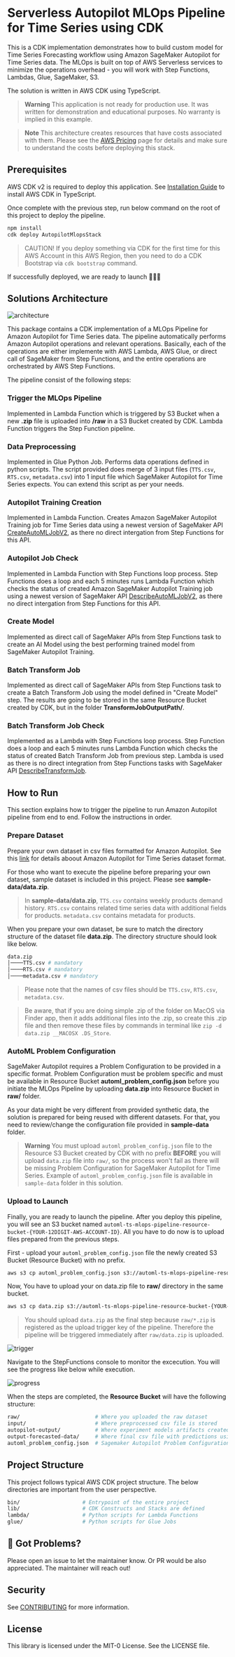 # Serverless Autopilot MLOps Pipeline for Time Series using CDK

This is a CDK implementation demonstrates how to build custom model for Time Series Forecasting workflow using Amazon SageMaker Autopilot for Time Series data. The MLOps is built on top of AWS Serverless services to minimize the operations overhead - you will work with Step Functions, Lambdas, Glue, SageMaker, S3.

The solution is written in AWS CDK using TypeScript.

> **Warning**
> This application is not ready for production use. It was written for demonstration and educational purposes. No warranty is implied in this example.

> **Note**
> This architecture creates resources that have costs associated with them. Please see the [AWS Pricing](https://aws.amazon.com/pricing/) page for details and make sure to understand the costs before deploying this stack.

## Prerequisites

AWS CDK v2 is required to deploy this application.
See [Installation Guide](https://docs.aws.amazon.com/cdk/latest/guide/work-with-cdk-typescript.html) to install AWS CDK in TypeScript.  

Once complete with the previous step, run below command on the root of this project to deploy the pipeline.

```bash
npm install
cdk deploy AutopilotMlopsStack
```

> CAUTION! If you deploy something via CDK for the first time for this AWS Account in this AWS Region, then you need to do a CDK Bootstrap via `cdk bootstrap` command.

If successfully deployed, we are ready to launch 🚀🚀🚀

## Solutions Architecture

![architecture](asset/automl-ts-mlops-pipelien-architecture.png)

This package contains a CDK implementation of a MLOps Pipeline for Amazon Autopilot for Time Series data. The pipeline automatically performs Amazon Autopilot operations and relevant operations. Basically, each of the operations are either implemente with AWS Lambda, AWS Glue, or direct call of SageMaker from Step Functions, and the entire operations are orchestrated by AWS Step Functions.

The pipeline consist of the following steps:

### Trigger the MLOps Pipeline
Implemented in Lambda Function which is triggered by S3 Bucket when a new __.zip__ file is uploaded into __/raw__ in a S3 Bucket created by CDK. Lambda Function triggers the Step Function pipeline.

### Data Preprocessing
Implemented in Glue Python Job. Performs data operations defined in python scripts. The script provided does merge of 3 input files (`TTS.csv`, `RTS.csv`, `metadata.csv`) into 1 input file which SageMaker Autopilot for Time Series expects. You can extend this script as per your needs.

### Autopilot Training Creation
Implemented in Lambda Function. Creates Amazon SageMaker Autopilot Training job for Time Series data using a newest version of SageMaker API [CreateAutoMLJobV2](https://docs.aws.amazon.com/sagemaker/latest/APIReference/API_CreateAutoMLJobV2.html), as there no direct intergation from Step Functions for this API.

### Autopilot Job Check
Implemented in Lambda Function with Step Functions loop process. Step Functions does a loop and each 5 minutes runs Lambda Function which checks the status of created Amazon SageMaker Autopilot Training job using a newest version of SageMaker API [DescribeAutoMLJobV2](https://docs.aws.amazon.com/sagemaker/latest/APIReference/API_DescribeAutoMLJobV2.html), as there no direct intergation from Step Functions for this API.

### Create Model
Implemented as direct call of SageMaker APIs from Step Functions task to create an AI Model using the best performing trained model from SageMaker Autopilot Training.

### Batch Transform Job
Implemented as direct call of SageMaker APIs from Step Functions task to create a Batch Transform Job using the model defined in "Create Model" step. The results are going to be stored in the same Resource Bucket created by CDK, but in the folder __TransformJobOutputPath/__.

### Batch Transform Job Check
Implemented as a Lambda with Step Functions loop process. Step Function does a loop and each 5 minutes runs Lambda Function which checks the status of created Batch Transform Job from previous step. Lambda is used as there is no direct integration from Step Functions tasks with SageMaker API [DescribeTransformJob](https://docs.aws.amazon.com/sagemaker/latest/APIReference/API_DescribeTransformJob.html).

## How to Run

This section explains how to trigger the pipeline to run Amazon Autopilot pipeline from end to end. Follow the instructions in order.

### Prepare Dataset

Prepare your own dataset in csv files formatted for Amazon Autopilot.
See this [link](https://docs.aws.amazon.com/sagemaker/latest/dg/timeseries-forecasting-data-format.html) for details aboout Amazon Autopilot for Time Series dataset format.

For those who want to execute the pipeline before preparing your own dataset, sample dataset is included in this project. Please see __sample-data/data.zip__.

> In __sample-data/data.zip__, `TTS.csv` contains weekly products demand history. `RTS.csv` contains related time series data with additional fields for products. `metadata.csv` contains metadata for products.

When you prepare your own dataset, be sure to match the directory structure of the dataset file __data.zip__. The directory structure should look like below.

```bash
data.zip
│────TTS.csv # mandatory
│────RTS.csv # mandatory
│────metadata.csv # mandatory
```

> Please note that the names of csv files should be `TTS.csv`, `RTS.csv`, `metadata.csv`.

> Be aware, that if you are doing simple .zip of the folder on MacOS via Finder app, then it adds additional files into the .zip, so create this .zip file and then remove these files by commands in terminal like `zip -d data.zip __MACOSX .DS_Store`.

### AutoML Problem Configuration

SageMaker Autopilot requires a Problem Configuration to be provided in a specific format. Problem Configuration must be problem specific and must be available in Resource Bucket __automl_problem_config.json__ before you initiate the MLOps Pipeline by uploading __data.zip__ into Resource Bucket in __raw/__ folder.

As your data might be very different from provided synthetic data, the solution is prepared for being reused with different datasets. For that, you need to review/change the configuration file provided in __sample-data__ folder.

> **Warning**
> You must upload `automl_problem_config.json` file to the Resource S3 Bucket created by CDK with no prefix __BEFORE__ you will upload `data.zip` file into `raw/`, so the process won't fail as there will be missing Problem Configuration for SageMaker Autopilot for Time Series.
> Example of `automl_problem_config.json` file is available in `sample-data` folder in this solution.

### Upload to Launch

Finally, you are ready to launch the pipeline. After you deploy this pipeline,
you will see an S3 bucket named `automl-ts-mlops-pipeline-resource-bucket-{YOUR-12DIGIT-AWS-ACCOUNT-ID}`. All you have to do now is to upload files prepared from the previous steps. 

First - upload your `automl_problem_config.json` file the newly created S3 Bucket (Resource Bucket) with no prefix.

```bash
aws s3 cp automl_problem_config.json s3://automl-ts-mlops-pipeline-resource-bucket-{YOUR-12DIGIT-AWS-ACCOUNT-ID}
```

Now, You have to upload your on data.zip file to __raw/__ directory in the same bucket.

```bash
aws s3 cp data.zip s3://automl-ts-mlops-pipeline-resource-bucket-{YOUR-12DIGIT-AWS-ACCOUNT-ID}/raw
```

> You should upload `data.zip` as the final step because `raw/*.zip` is registered as the upload trigger key of the pipeline. Therefore the pipeline will be triggered immediately after `raw/data.zip` is uploaded.

![trigger](asset/trigger.png)

Navigate to the StepFunctions console to monitor the excecution. You will see the progress like below while execution.

![progress](asset/progress.png)

When the steps are completed, the __Resource Bucket__ will have the following structure:

```bash
raw/                        # Where you uploaded the raw dataset
input/                      # Where preprocessed csv file is stored
autopilot-output/           # Where experiment models artifacts created by SageMaker Autopilot are stored
output-forecasted-data/     # Where final csv file with predictions using AIML model is stored
automl_problem_config.json  # Sagemaker Autopilot Problem Configuration file 
```


## Project Structure
This project follows typical AWS CDK project structure. The below directories are important from the user perspective.

```bash
bin/                    # Entrypoint of the entire project
lib/                    # CDK Constructs and Stacks are defined
lambda/                 # Python scripts for Lambda Functions
glue/                   # Python scripts for Glue Jobs
```


## 👀 Got Problems?

Please open an issue to let the maintainer know. Or PR would be also appreciated.
The maintainer will reach out!

## Security

See [CONTRIBUTING](CONTRIBUTING.md#security-issue-notifications) for more information.

## License

This library is licensed under the MIT-0 License. See the LICENSE file.